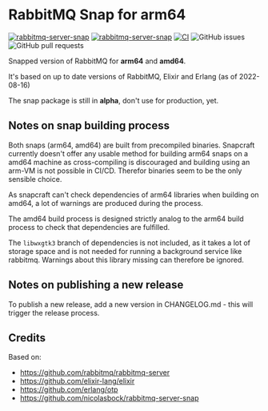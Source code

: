 # RabbitMQ Snap for arm64

[![rabbitmq-server-snap](https://snapcraft.io/rabbitmq-server-snap/badge.svg)](https://snapcraft.io/rabbitmq-server-snap)
[![rabbitmq-server-snap](https://snapcraft.io/rabbitmq-server-snap/trending.svg?name=0)](https://snapcraft.io/rabbitmq-server-snap)
[![CI](https://github.com/ML-PA-Consulting-GmbH/rabbitmq-server-snap/actions/workflows/CI.yaml/badge.svg)](https://github.com/ML-PA-Consulting-GmbH/rabbitmq-server-snap/actions/workflows/CI.yaml)
![GitHub issues](https://img.shields.io/github/issues/ML-PA-Consulting-GmbH/rabbitmq-server-snap)
![GitHub pull requests](https://img.shields.io/github/issues-pr/ML-PA-Consulting-GmbH/rabbitmq-server-snap)

Snapped version of RabbitMQ for **arm64** and **amd64**.

It's based on up to date versions of RabbitMQ, Elixir and Erlang (as of 2022-08-16)

The snap package is still in **alpha**, don't use for production, yet.

## Notes on snap building process

Both snaps (arm64, amd64) are built from precompiled binaries. Snapcraft currently doesn't offer any usable method
for building arm64 snaps on a amd64 machine as cross-compiling is discouraged and building using an arm-VM is not possible in CI/CD.
Therefor binaries seem to be the only sensible choice. 

As snapcraft can't check dependencies of arm64 libraries when building on amd64, a lot of warnings are produced during the process.

The amd64 build process is designed strictly analog to the arm64 build process to check that dependencies are fulfilled. 

The `libwxgtk3` branch of dependencies is not included, as it takes a lot of storage space and is not needed for running a background service 
like rabbitmq. Warnings about this library missing can therefore be ignored.

## Notes on publishing a new release

To publish a new release, add a new version in CHANGELOG.md - this will trigger the release process.

## Credits

Based on: 
- https://github.com/rabbitmq/rabbitmq-server
- https://github.com/elixir-lang/elixir
- https://github.com/erlang/otp
- https://github.com/nicolasbock/rabbitmq-server-snap
